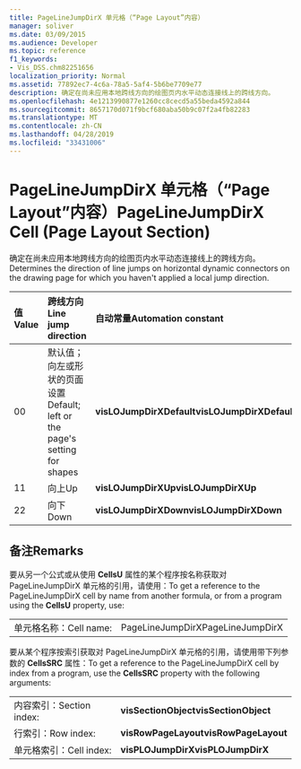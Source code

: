 ```yaml
---
title: PageLineJumpDirX 单元格（“Page Layout”内容）
manager: soliver
ms.date: 03/09/2015
ms.audience: Developer
ms.topic: reference
f1_keywords:
- Vis_DSS.chm82251656
localization_priority: Normal
ms.assetid: 77892ec7-4c6a-78a5-5af4-5b6be7709e77
description: 确定在尚未应用本地跨线方向的绘图页内水平动态连接线上的跨线方向。
ms.openlocfilehash: 4e1213990877e1260cc8cecd5a55beda4592a844
ms.sourcegitcommit: 8657170d071f9bcf680aba50b9c07f2a4fb82283
ms.translationtype: MT
ms.contentlocale: zh-CN
ms.lasthandoff: 04/28/2019
ms.locfileid: "33431006"
---
```

# <a name="pagelinejumpdirx-cell-page-layout-section"></a><span data-ttu-id="55346-103">PageLineJumpDirX 单元格（“Page Layout”内容）</span><span class="sxs-lookup"><span data-stu-id="55346-103">PageLineJumpDirX Cell (Page Layout Section)</span></span>

<span data-ttu-id="55346-104">确定在尚未应用本地跨线方向的绘图页内水平动态连接线上的跨线方向。</span><span class="sxs-lookup"><span data-stu-id="55346-104">Determines the direction of line jumps on horizontal dynamic connectors on the drawing page for which you haven't applied a local jump direction.</span></span>
  
|<span data-ttu-id="55346-105">**值**</span><span class="sxs-lookup"><span data-stu-id="55346-105">**Value**</span></span>|<span data-ttu-id="55346-106">**跨线方向**</span><span class="sxs-lookup"><span data-stu-id="55346-106">**Line jump direction**</span></span>|<span data-ttu-id="55346-107">**自动常量**</span><span class="sxs-lookup"><span data-stu-id="55346-107">**Automation constant**</span></span>|
|:-----|:-----|:-----|
| <span data-ttu-id="55346-108">0</span><span class="sxs-lookup"><span data-stu-id="55346-108">0</span></span>  <br/> | <span data-ttu-id="55346-109">默认值；向左或形状的页面设置</span><span class="sxs-lookup"><span data-stu-id="55346-109">Default; left or the page's setting for shapes</span></span>  <br/> |<span data-ttu-id="55346-110">**visLOJumpDirXDefault**</span><span class="sxs-lookup"><span data-stu-id="55346-110">**visLOJumpDirXDefault**</span></span> <br/> |
| <span data-ttu-id="55346-111">1</span><span class="sxs-lookup"><span data-stu-id="55346-111">1</span></span>  <br/> | <span data-ttu-id="55346-112">向上</span><span class="sxs-lookup"><span data-stu-id="55346-112">Up</span></span>  <br/> |<span data-ttu-id="55346-113">**visLOJumpDirXUp**</span><span class="sxs-lookup"><span data-stu-id="55346-113">**visLOJumpDirXUp**</span></span> <br/> |
| <span data-ttu-id="55346-114">2</span><span class="sxs-lookup"><span data-stu-id="55346-114">2</span></span>  <br/> | <span data-ttu-id="55346-115">向下</span><span class="sxs-lookup"><span data-stu-id="55346-115">Down</span></span>  <br/> |<span data-ttu-id="55346-116">**visLOJumpDirXDown**</span><span class="sxs-lookup"><span data-stu-id="55346-116">**visLOJumpDirXDown**</span></span> <br/> |
   
## <a name="remarks"></a><span data-ttu-id="55346-117">备注</span><span class="sxs-lookup"><span data-stu-id="55346-117">Remarks</span></span>

<span data-ttu-id="55346-118">要从另一个公式或从使用 **CellsU** 属性的某个程序按名称获取对 PageLineJumpDirX 单元格的引用，请使用：</span><span class="sxs-lookup"><span data-stu-id="55346-118">To get a reference to the PageLineJumpDirX cell by name from another formula, or from a program using the **CellsU** property, use:</span></span> 
  
|||
|:-----|:-----|
| <span data-ttu-id="55346-119">单元格名称：</span><span class="sxs-lookup"><span data-stu-id="55346-119">Cell name:</span></span>  <br/> | <span data-ttu-id="55346-120">PageLineJumpDirX</span><span class="sxs-lookup"><span data-stu-id="55346-120">PageLineJumpDirX</span></span>  <br/> |
   
<span data-ttu-id="55346-121">要从某个程序按索引获取对 PageLineJumpDirX 单元格的引用，请使用带下列参数的 **CellsSRC** 属性：</span><span class="sxs-lookup"><span data-stu-id="55346-121">To get a reference to the PageLineJumpDirX cell by index from a program, use the **CellsSRC** property with the following arguments:</span></span> 
  
|||
|:-----|:-----|
| <span data-ttu-id="55346-122">内容索引：</span><span class="sxs-lookup"><span data-stu-id="55346-122">Section index:</span></span>  <br/> |<span data-ttu-id="55346-123">**visSectionObject**</span><span class="sxs-lookup"><span data-stu-id="55346-123">**visSectionObject**</span></span> <br/> |
| <span data-ttu-id="55346-124">行索引：</span><span class="sxs-lookup"><span data-stu-id="55346-124">Row index:</span></span>  <br/> |<span data-ttu-id="55346-125">**visRowPageLayout**</span><span class="sxs-lookup"><span data-stu-id="55346-125">**visRowPageLayout**</span></span> <br/> |
| <span data-ttu-id="55346-126">单元格索引：</span><span class="sxs-lookup"><span data-stu-id="55346-126">Cell index:</span></span>  <br/> |<span data-ttu-id="55346-127">**visPLOJumpDirX**</span><span class="sxs-lookup"><span data-stu-id="55346-127">**visPLOJumpDirX**</span></span> <br/> |
   

